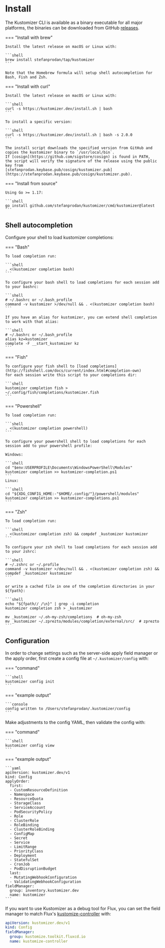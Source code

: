 # Install

The Kustomizer CLI is available as a binary executable for all major platforms,
the binaries can be downloaded from GitHub [releases](https://github.com/stefanprodan/kustomizer/releases).

=== "Install with brew"

    Install the latest release on macOS or Linux with:
    
    ```shell
    brew install stefanprodan/tap/kustomizer
    ```

    Note that the Homebrew formula will setup shell autocompletion for Bash, Fish and Zsh.

=== "Install with curl"

    Install the latest release on macOS or Linux with:
    
    ```shell
    curl -s https://kustomizer.dev/install.sh | bash
    ```

    To install a specific version:

    ```shell
    curl -s https://kustomizer.dev/install.sh | bash -s 2.0.0
    ```

    The install script downloads the specified version from GitHub and
    copies the kustomizer binary to `/usr/local/bin`.
    If [cosign](https://github.com/sigstore/cosign) is found in PATH,
    the script will verify the signature of the release using the public key from
    [stefanprodan.keybase.pub/cosign/kustomizer.pub](https://stefanprodan.keybase.pub/cosign/kustomizer.pub).

=== "Install from source"

    Using Go >= 1.17:
    
    ```shell
    go install github.com/stefanprodan/kustomizer/cmd/kustomizer@latest
    ```

## Shell autocompletion

Configure your shell to load kustomizer completions:

=== "Bash"

    To load completion run:
    
    ```shell
    . <(kustomizer completion bash)
    ```

    To configure your bash shell to load completions for each session add to your bashrc:

    ```shell
    # ~/.bashrc or ~/.bash_profile
    command -v kustomizer >/dev/null && . <(kustomizer completion bash)
    ```

    If you have an alias for kustomizer, you can extend shell completion to work with that alias:

    ```shell
    # ~/.bashrc or ~/.bash_profile
    alias kz=kustomizer
    complete -F __start_kustomizer kz
    ```

=== "Fish"

    To configure your fish shell to [load completions](http://fishshell.com/docs/current/index.html#completion-own)
    for each session write this script to your completions dir:
    
    ```shell
    kustomizer completion fish > ~/.config/fish/completions/kustomizer.fish
    ```

=== "Powershell"

    To load completion run:

    ```shell
    . <(kustomizer completion powershell)
    ```

    To configure your powershell shell to load completions for each session add to your powershell profile:
    
    Windows:

    ```shell
    cd "$env:USERPROFILE\Documents\WindowsPowerShell\Modules"
    kustomizer completion >> kustomizer-completion.ps1
    ```
    Linux:

    ```shell
    cd "${XDG_CONFIG_HOME:-"$HOME/.config/"}/powershell/modules"
    kustomizer completion >> kustomizer-completions.ps1
    ```

=== "Zsh"

    To load completion run:
    
    ```shell
    . <(kustomizer completion zsh) && compdef _kustomizer kustomizer
    ```

    To configure your zsh shell to load completions for each session add to your zshrc:
    
    ```shell
    # ~/.zshrc or ~/.profile
    command -v kustomizer >/dev/null && . <(kustomizer completion zsh) && compdef _kustomizer kustomizer
    ```

    or write a cached file in one of the completion directories in your ${fpath}:
    
    ```shell
    echo "${fpath// /\n}" | grep -i completion
    kustomizer completion zsh > _kustomizer
    
    mv _kustomizer ~/.oh-my-zsh/completions  # oh-my-zsh
    mv _kustomizer ~/.zprezto/modules/completion/external/src/  # zprezto
    ```

## Configuration

In order to change settings such as the server-side apply field manager or the apply order,
first create a config file at `~/.kustomizer/config` with:

=== "command"

    ```shell
    kustomizer config init
    ```

=== "example output"

    ```console
    config written to /Users/stefanprodan/.kustomizer/config
    ```

Make adjustments to the config YAML, then validate the config with:

=== "command"
    
    ```shell
    kustomizer config view
    ```

=== "example output"

    ```yaml
    apiVersion: kustomizer.dev/v1
    kind: Config
    applyOrder:
      first:
      - CustomResourceDefinition
      - Namespace
      - ResourceQuota
      - StorageClass
      - ServiceAccount
      - PodSecurityPolicy
      - Role
      - ClusterRole
      - RoleBinding
      - ClusterRoleBinding
      - ConfigMap
      - Secret
      - Service
      - LimitRange
      - PriorityClass
      - Deployment
      - StatefulSet
      - CronJob
      - PodDisruptionBudget
      last:
      - MutatingWebhookConfiguration
      - ValidatingWebhookConfiguration
    fieldManager:
      group: inventory.kustomizer.dev
      name: kustomizer
    ```

If you want to use Kustomizer as a debug tool for Flux, you can set the field manager
to match Flux's [kustomize-controller](https://github.com/fluxcd/kustomize-controller) with:

```yaml
apiVersion: kustomizer.dev/v1
kind: Config
fieldManager:
  group: kustomize.toolkit.fluxcd.io
  name: kustomize-controller
```
